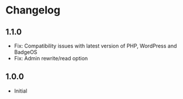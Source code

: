 # Changelog

## 1.1.0
- Fix: Compatibility issues with latest version of PHP, WordPress and BadgeOS
- Fix: Admin rewrite/read option

## 1.0.0
- Initial